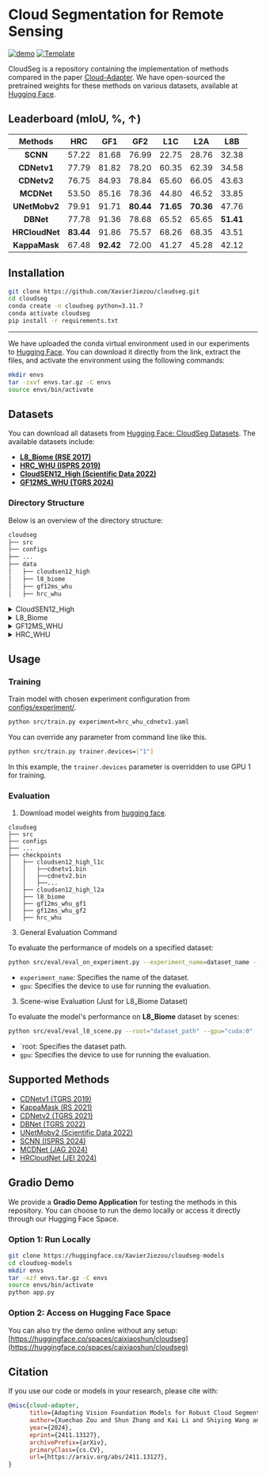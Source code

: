# Cloud Segmentation for Remote Sensing

[![demo](https://img.shields.io/badge/🤗HugginngFace-Spaces-orange)](https://huggingface.co/spaces/caixiaoshun/cloudseg)
[![Template](https://img.shields.io/badge/-Lightning--Hydra--Template-017F2F?style=flat&logo=github&labelColor=gray)](https://github.com/ashleve/lightning-hydra-template)
<!--[![Paper](http://img.shields.io/badge/paper-arxiv.1001.2234-B31B1B.svg)](https://arxiv.org)-->
<!--[![Conference](http://img.shields.io/badge/AnyConference-year-4b44ce.svg)]([https://papers.nips.cc/paper/2020](https://arxiv.org))-->

CloudSeg is a repository containing the implementation of methods compared in the paper [Cloud-Adapter](https://xavierjiezou.github.io/Cloud-Adapter/). We have open-sourced the pretrained weights for these methods on various datasets, available at [Hugging Face](https://huggingface.co/XavierJiezou/cloudseg-models).

## Leaderboard (mIoU, %, ↑)

|   **Methods**  | **HRC** | **GF1** | **GF2** | **L1C** | **L2A** | **L8B** |
|:--------------:|:-----------:|:------------------:|:------------------:|:-----------------------:|:-----------------------:|:------------:|
|    **SCNN**    |    57.22    |        81.68       |        76.99       |          22.75          |          28.76          |     32.38    |
|   **CDNetv1**  |    77.79    |        81.82       |        78.20       |          60.35          |          62.39          |     34.58    |
|   **CDNetv2**  |    76.75    |        84.93       |        78.84       |          65.60          |          66.05          |     43.63    |
|   **MCDNet**   |    53.50    |        85.16       |        78.36       |          44.80          |          46.52          |     33.85    |
|  **UNetMobv2** |    79.91    |        91.71       |      **80.44**     |        **71.65**        |        **70.36**        |     47.76    |
|    **DBNet**   |    77.78    |        91.36       |        78.68       |          65.52          |          65.65          |   **51.41**  |
| **HRCloudNet** |  **83.44**  |        91.86       |        75.57       |          68.26          |          68.35          |     43.51    |
|  **KappaMask** |    67.48    |      **92.42**     |        72.00       |          41.27          |          45.28          |     42.12    |

## Installation

```bash
git clone https://github.com/XavierJiezou/cloudseg.git
cd cloudseg
conda create -n cloudseg python=3.11.7
conda activate cloudseg
pip install -r requirements.txt
```

---

We have uploaded the conda virtual environment used in our experiments to [Hugging Face](https://huggingface.co/XavierJiezou/cloudseg-models/blob/main/envs.tar.gz). You can download it directly from the link, extract the files, and activate the environment using the following commands:  

```bash
mkdir envs
tar -zxvf envs.tar.gz -C envs
source envs/bin/activate
````

## Datasets

You can download all datasets from [Hugging Face: CloudSeg Datasets](https://huggingface.co/datasets/XavierJiezou/cloudseg-datasets). The available datasets include: 

- **[L8_Biome (RSE 2017)](configs/data/l8_biome)**  
- **[HRC_WHU (ISPRS 2019)](configs/data/hrc_whu)**  
- **[CloudSEN12_High (Scientific Data 2022)](configs/data/cloudsen12_high)**  
- **[GF12MS_WHU (TGRS 2024)](configs/data/gf12ms_whu)**  

### Directory Structure

Below is an overview of the directory structure:  

```bash
cloudseg
├── src
├── configs
├── ...
├── data
│   ├── cloudsen12_high
│   ├── l8_biome
│   ├── gf12ms_whu
│   ├── hrc_whu
```

<details>
<summary>CloudSEN12_High</summary>

```
triain
├── EXTRA_*.dat
├── L1C_B*.dat
├── L2A_*.dat
├── LABEL_*.data
├── S1_*.data
├── metadata.csv
val
├── EXTRA_*.dat
├── L1C_B*.dat
├── L2A_*.dat
├── LABEL_*.data
├── S1_*.data
├── metadata.csv
test
├── EXTRA_*.dat
├── L1C_B*.dat
├── L2A_*.dat
├── LABEL_*.data
├── S1_*.data
├── metadata.csv
```
</details>

<details>
<summary>L8_Biome</summary>

```
train.txt
val.txt
test.txt
img_dir
├── train
├── val
├── test
ann_dir
├── train
├── val
├── test
```
</details>

<details>
<summary>GF12MS_WHU</summary>

```
GF1MS-WHU
├── TestBlock250
│   ├── *_Mask.tif
│   ├── *.tiff
├── TrainBlock250
│   ├── *_Mask.tif
│   ├── *.tiff
├── TestList.txt
├── TrainList.txt
GF2MS-WHU
├── TestBlock250
│   ├── *_Mask.tif
│   ├── *.tiff
├── TrainBlock250
│   ├── *_Mask.tif
│   ├── *.tiff
├── TestList.txt
├── TrainList.txt
```
</details>

<details>
<summary>HRC_WHU</summary>

```
train.txt
test.txt
img_dir
├── train
├── test
ann_dir
├── train
├── test
```
</details>

## Usage

### Training

Train model with chosen experiment configuration from [configs/experiment/](configs/experiment/).

```bash
python src/train.py experiment=hrc_whu_cdnetv1.yaml
```

You can override any parameter from command line like this.

```bash
python src/train.py trainer.devices=["1"]
```

In this example, the `trainer.devices` parameter is overridden to use GPU 1 for training.

### Evaluation

1. Download model weights from [hugging face](https://huggingface.co/XavierJiezou/cloudseg-models/tree/main/checkpoints).
```
cloudseg
├── src
├── configs
├── ...
├── checkpoints
│   ├── cloudsen12_high_l1c
│   │   ├──cdnetv1.bin
│   │   ├──cdnetv2.bin
│   │   ├──...
│   ├── cloudsen12_high_l2a
│   ├── l8_biome
│   ├── gf12ms_whu_gf1
│   ├── gf12ms_whu_gf2
│   ├── hrc_whu
```

3. General Evaluation Command

To evaluate the performance of models on a specified dataset:

```bash
python src/eval/eval_on_experiment.py --experiment_name=dataset_name --gpu="cuda:0"
```

- `experiment_name`: Specifies the name of the dataset.
- `gpu`: Specifies the device to use for running the evaluation.

3. Scene-wise Evaluation (Just for L8_Biome Dataset)

To evaluate the model's performance on **L8_Biome** dataset by scenes:

```bash
python src/eval/eval_l8_scene.py --root="dataset_path" --gpu="cuda:0"
```

- `root: Specifies the dataset path.
- `gpu`: Specifies the device to use for running the evaluation.


## Supported Methods

- [CDNetv1 (TGRS 2019)](configs/model/cdnetv1)
- [KappaMask (RS 2021)](configs/model/kappamask)
- [CDNetv2 (TGRS 2021)](configs/model/cdnetv2)
- [DBNet (TGRS 2022)](configs/model/dbnet)
- [UNetMobv2 (Scientific Data 2022)](configs/model/unetmobv2)
- [SCNN (ISPRS 2024)](configs/model/scnn)
- [MCDNet (JAG 2024)](configs/model/mcdnet)
- [HRCloudNet (JEI 2024)](configs/model/hrcloudnet)

## Gradio Demo

We provide a **Gradio Demo Application** for testing the methods in this repository. You can choose to run the demo locally or access it directly through our Hugging Face Space.

### Option 1: Run Locally

```bash
git clone https://huggingface.co/XavierJiezou/cloudseg-models
cd cloudseg-models
mkdir envs
tar -xzf envs.tar.gz -C envs
source envs/bin/activate
python app.py
```

### Option 2: Access on Hugging Face Space

You can also try the demo online without any setup:
[https://huggingface.co/spaces/caixiaoshun/cloudseg](https://huggingface.co/spaces/caixiaoshun/cloudseg)

## Citation

If you use our code or models in your research, please cite with:

```bib
@misc{cloud-adapter,
      title={Adapting Vision Foundation Models for Robust Cloud Segmentation in Remote Sensing Images}, 
      author={Xuechao Zou and Shun Zhang and Kai Li and Shiying Wang and Junliang Xing and Lei Jin and Congyan Lang and Pin Tao},
      year={2024},
      eprint={2411.13127},
      archivePrefix={arXiv},
      primaryClass={cs.CV},
      url={https://arxiv.org/abs/2411.13127}, 
}
```
